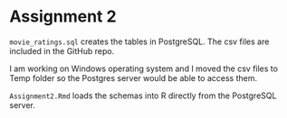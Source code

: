 # Assignment 2

`movie_ratings.sql` creates the tables in PostgreSQL. The csv files are included in the GitHub repo. 

I am working on Windows operating system and I moved the csv files to Temp folder so the Postgres server would be able to access them.

`Assignment2.Rmd` loads the schemas into R directly from the PostgreSQL server.